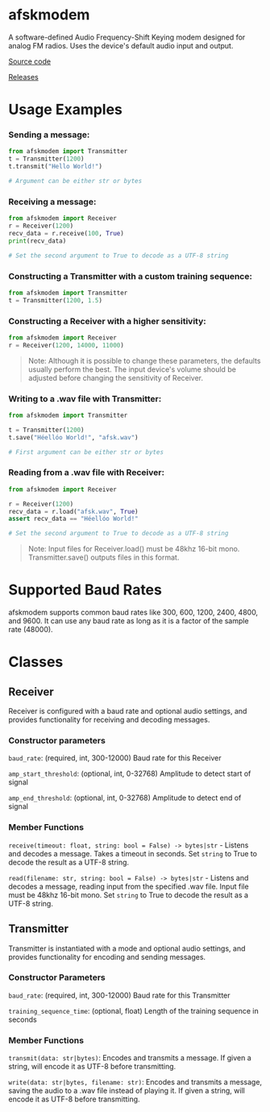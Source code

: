 # afskmodem
A software-defined Audio Frequency-Shift Keying modem designed for analog FM 
radios. Uses the device's default audio input and output.

[Source code](https://github.com/lavajuno/afskmodem)

[Releases](https://github.com/lavajuno/afskmodem/releases)

# Usage Examples

### Sending a message:
```python
from afskmodem import Transmitter
t = Transmitter(1200)
t.transmit("Hello World!")

# Argument can be either str or bytes
```

### Receiving a message:
```python
from afskmodem import Receiver
r = Receiver(1200)
recv_data = r.receive(100, True)
print(recv_data)

# Set the second argument to True to decode as a UTF-8 string
```

### Constructing a Transmitter with a custom training sequence:
```python
from afskmodem import Transmitter
t = Transmitter(1200, 1.5)
```

### Constructing a Receiver with a higher sensitivity:
```python
from afskmodem import Receiver
r = Receiver(1200, 14000, 11000)
```

> Note: Although it is possible to change these parameters, the defaults usually
> perform the best.
> The input device's volume should be adjusted before changing the sensitivity
> of Receiver.

### Writing to a .wav file with Transmitter:
```python
from afskmodem import Transmitter

t = Transmitter(1200)
t.save("Héellóo World!", "afsk.wav")

# First argument can be either str or bytes
```

### Reading from a .wav file with Receiver:
```python
from afskmodem import Receiver

r = Receiver(1200)
recv_data = r.load("afsk.wav", True)
assert recv_data == "Héellóo World!"

# Set the second argument to True to decode as a UTF-8 string
```

> Note: Input files for Receiver.load() must be 48khz 16-bit mono.
> Transmitter.save() outputs files in this format.

# Supported Baud Rates
afskmodem supports common baud rates like 300, 600, 1200, 2400, 4800, and 9600.
It can use any baud rate as long as it is a factor of the sample rate (48000).

# Classes

## Receiver

Receiver is configured with a baud rate and optional audio settings,
and provides functionality for receiving and decoding messages.

### Constructor parameters

`baud_rate`: (required, int, 300-12000) Baud rate for this Receiver

`amp_start_threshold`: (optional, int, 0-32768) Amplitude to detect start of 
signal

`amp_end_threshold`: (optional, int, 0-32768) Amplitude to detect end of signal


### Member Functions

`receive(timeout: float, string: bool = False) -> bytes|str` - Listens and
decodes a message. Takes a timeout in seconds. Set `string` to True to decode
the result as a UTF-8 string.

`read(filename: str, string: bool = False) -> bytes|str` - Listens and decodes 
a message, reading input from the specified .wav file. Input file must be 48khz
16-bit mono. Set `string` to True to decode the result as a UTF-8 string.

## Transmitter

Transmitter is instantiated with a mode and optional audio settings,
and provides functionality for encoding and sending messages.

### Constructor Parameters

`baud_rate`: (required, int, 300-12000) Baud rate for this Transmitter

`training_sequence_time`: (optional, float) Length of the training sequence in 
seconds

### Member Functions

`transmit(data: str|bytes)`: Encodes and transmits a message. If given a string,
will encode it as UTF-8 before transmitting.

`write(data: str|bytes, filename: str)`: Encodes and transmits a message, saving 
the audio to a .wav file instead of playing it. If given a string, will encode
it as UTF-8 before transmitting.
